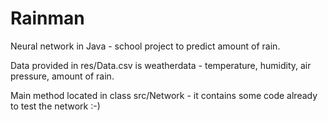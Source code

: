 # Rainman
Neural network in Java - school project to predict amount of rain.

Data provided in res/Data.csv is weatherdata - temperature, humidity, air pressure, amount of rain.

Main method located in class src/Network - it contains some code already to test the network :-)
